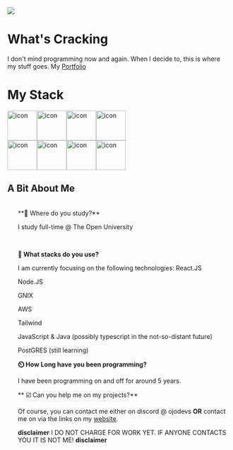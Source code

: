 <div class="sauced">
<img src="https://capsule-render.vercel.app/api?type=venom&height=200&color=0089c5&text=Welcome%20To%20My%20Github&fontColor=c1c1c1&fontSize=50&animation=fadeIn&descAlign=56">
<h1>What's Cracking</h1>
I don't mind programming now and again. When I decide to, this is where my stuff goes.
 My <a href="www.ojodevs.tech">Portfolio</a>
<br>

  <H1> My Stack </H1>
  <div style="display: flex; align-items: flex-start;"><img src="https://techstack-generator.vercel.app/js-icon.svg" alt="icon" width="67" height="67" /><img src="https://techstack-generator.vercel.app/nginx-icon.svg" alt="icon" width="67" height="67" /><img src="https://techstack-generator.vercel.app/mysql-icon.svg" alt="icon" width="67" height="67" /><img src="https://techstack-generator.vercel.app/java-icon.svg" alt="icon" width="67" height="67" /></div><div style="display: flex; align-items: flex-start;"><img src="https://techstack-generator.vercel.app/github-icon.svg" alt="icon" width="67" height="67" /><img src="https://techstack-generator.vercel.app/restapi-icon.svg" alt="icon" width="67" height="67" /><img src="https://techstack-generator.vercel.app/docker-icon.svg" alt="icon" width="67" height="67" /><img src="https://techstack-generator.vercel.app/aws-icon.svg" alt="icon" width="67" height="67" /></div>
<h2 class="saucier">A Bit About Me</h2>
<ul>
  
<br/>
**🏫 Where do you study?**
  
I study full-time @ The Open University 

<br/>

**🔭  What stacks do you use?**

I am currently focusing on the following technologies: 
React.JS

Node.JS

GNIX

AWS

Tailwind

JavaScript & Java (possibly typescript in the not-so-distant future)

PostGRES (still learning)

**⏲️ How Long have you been programming?**

I have been programming on and off for around 5 years.

** ☑️ Can you help me on my projects?**

Of course, you can contact me either on discord @ ojodevs **OR** contact me on via the links on my <a href="www.ojodevs.tech">website</a>.

**disclaimer** I DO NOT CHARGE FOR WORK YET. IF ANYONE CONTACTS YOU IT IS NOT ME! **disclaimer**


